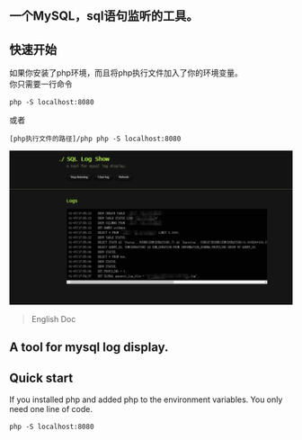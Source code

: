 
## 一个MySQL，sql语句监听的工具。

## 快速开始
如果你安装了php环境，而且将php执行文件加入了你的环境变量。  
你只需要一行命令
```
php -S localhost:8080
```
或者
```
[php执行文件的路径]/php php -S localhost:8080
```


![screen](screen.jpg)


> English Doc

## A tool for mysql log display.

## Quick start

If you installed php and added php to the environment variables. You only need one line of code.

```
php -S localhost:8080
```



